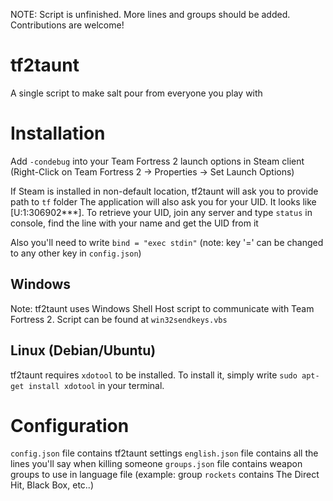 NOTE: Script is unfinished. More lines and groups should be added. Contributions are welcome!

# tf2taunt
A single script to make salt pour from everyone you play with

# Installation

Add ```-condebug``` into your Team Fortress 2 launch options in Steam client (Right-Click on Team Fortress 2 -> Properties -> Set Launch Options)

If Steam is installed in non-default location, tf2taunt will ask you to provide path to ```tf``` folder
The application will also ask you for your UID. It looks like [U:1:306902***]. To retrieve your UID, join any server and type ```status``` in console, find the line with your name and get the UID from it

Also you'll need to write ```bind = "exec stdin"``` (note: key '=' can be changed to any other key in ```config.json```)

## Windows
Note: tf2taunt uses Windows Shell Host script to communicate with Team Fortress 2. Script can be found at ```win32sendkeys.vbs```
## Linux (Debian/Ubuntu)
tf2taunt requires ```xdotool``` to be installed. To install it, simply write ```sudo apt-get install xdotool``` in your terminal.

# Configuration

```config.json``` file contains tf2taunt settings
```english.json``` file contains all the lines you'll say when killing someone
```groups.json``` file contains weapon groups to use in language file (example: group ```rockets``` contains The Direct Hit, Black Box, etc..)
